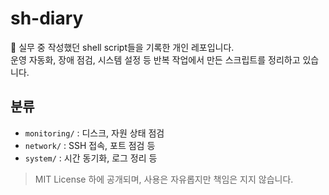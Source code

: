 # sh-diary

📘 실무 중 작성했던 shell script들을 기록한 개인 레포입니다.  
운영 자동화, 장애 점검, 시스템 설정 등 반복 작업에서 만든 스크립트를 정리하고 있습니다.

## 분류

- `monitoring/` : 디스크, 자원 상태 점검
- `network/` : SSH 접속, 포트 점검 등
- `system/` : 시간 동기화, 로그 정리 등

> MIT License 하에 공개되며, 사용은 자유롭지만 책임은 지지 않습니다.
